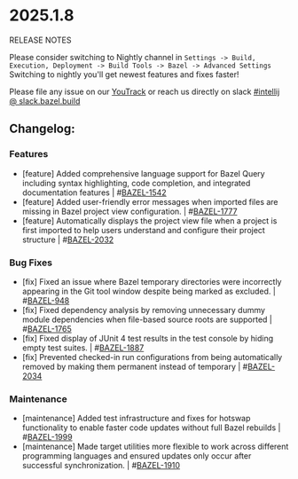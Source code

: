 <!DOCTYPE html> <html lang="en"> <head> <meta charset="UTF-8"> <title>Bazel Plugin 2025.1.8</title> </head> <body> <h1>2025.1.8</h1> <p>RELEASE NOTES</p> <p>Please consider switching to Nightly channel in <code>Settings -> Build, Execution, Deployment -> Build Tools -> Bazel -> Advanced Settings</code><br> Switching to nightly you'll get newest features and fixes faster!</p> <p>Please file any issue on our <a href="https://youtrack.jetbrains.com/issues/BAZEL">YouTrack</a> or reach us directly on slack <a href="https://bazelbuild.slack.com/archives/C025SBYFC4E">#intellij @ slack.bazel.build</a></p> <h2>Changelog:</h2> <h3>Features</h3> <ul> <li>[feature] Added comprehensive language support for Bazel Query including syntax highlighting, code completion, and integrated documentation features | #<a href="https://youtrack.jetbrains.com/issue/BAZEL-1542">BAZEL-1542</a></li> <li>[feature] Added user-friendly error messages when imported files are missing in Bazel project view configuration. | #<a href="https://youtrack.jetbrains.com/issue/BAZEL-1777">BAZEL-1777</a></li> <li>[feature] Automatically displays the project view file when a project is first imported to help users understand and configure their project structure | #<a href="https://youtrack.jetbrains.com/issue/BAZEL-2032">BAZEL-2032</a></li> </ul> <h3>Bug Fixes</h3> <ul> <li>[fix] Fixed an issue where Bazel temporary directories were incorrectly appearing in the Git tool window despite being marked as excluded. | #<a href="https://youtrack.jetbrains.com/issue/BAZEL-948">BAZEL-948</a></li> <li>[fix] Fixed dependency analysis by removing unnecessary dummy module dependencies when file-based source roots are supported | #<a href="https://youtrack.jetbrains.com/issue/BAZEL-1765">BAZEL-1765</a></li> <li>[fix] Fixed display of JUnit 4 test results in the test console by hiding empty test suites. | #<a href="https://youtrack.jetbrains.com/issue/BAZEL-1887">BAZEL-1887</a></li> <li>[fix] Prevented checked-in run configurations from being automatically removed by making them permanent instead of temporary | #<a href="https://youtrack.jetbrains.com/issue/BAZEL-2034">BAZEL-2034</a></li> </ul> <h3>Maintenance</h3> <ul> <li>[maintenance] Added test infrastructure and fixes for hotswap functionality to enable faster code updates without full Bazel rebuilds | #<a href="https://youtrack.jetbrains.com/issue/BAZEL-1999">BAZEL-1999</a></li> <li>[maintenance] Made target utilities more flexible to work across different programming languages and ensured updates only occur after successful synchronization. | #<a href="https://youtrack.jetbrains.com/issue/BAZEL-1910">BAZEL-1910</a></li> </ul> </body> </html>
